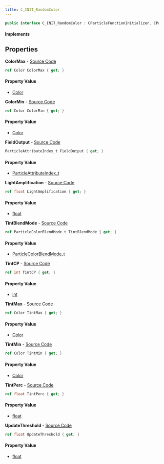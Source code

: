 ```yaml
---
title: C_INIT_RandomColor
---
```


```csharp
public interface C_INIT_RandomColor : CParticleFunctionInitializer, CParticleFunction, ISchemaClass<CParticleFunction>, ISchemaClass<CParticleFunctionInitializer>, ISchemaClass<C_INIT_RandomColor>, ISchemaField, ISchemaClass, INativeHandle
```

#### Implements

## Properties

**ColorMax** - [Source Code](https://github.com/swiftly-solution/swiftlys2/blob/main/managed/src/SwiftlyS2.Generated/Schemas/Interfaces/C_INIT_RandomColor.cs#L18)

```csharp
ref Color ColorMax { get; }
```

#### Property Value

- [Color](/docs/api/shared/natives/color)

**ColorMin** - [Source Code](https://github.com/swiftly-solution/swiftlys2/blob/main/managed/src/SwiftlyS2.Generated/Schemas/Interfaces/C_INIT_RandomColor.cs#L16)

```csharp
ref Color ColorMin { get; }
```

#### Property Value

- [Color](/docs/api/shared/natives/color)

**FieldOutput** - [Source Code](https://github.com/swiftly-solution/swiftlys2/blob/main/managed/src/SwiftlyS2.Generated/Schemas/Interfaces/C_INIT_RandomColor.cs#L30)

```csharp
ParticleAttributeIndex_t FieldOutput { get; }
```

#### Property Value

- [ParticleAttributeIndex_t](/docs/api/shared/schemadefinitions/particleattributeindex_t)

**LightAmplification** - [Source Code](https://github.com/swiftly-solution/swiftlys2/blob/main/managed/src/SwiftlyS2.Generated/Schemas/Interfaces/C_INIT_RandomColor.cs#L34)

```csharp
ref float LightAmplification { get; }
```

#### Property Value

- [float](https://learn.microsoft.com/dotnet/api/system.single)

**TintBlendMode** - [Source Code](https://github.com/swiftly-solution/swiftlys2/blob/main/managed/src/SwiftlyS2.Generated/Schemas/Interfaces/C_INIT_RandomColor.cs#L32)

```csharp
ref ParticleColorBlendMode_t TintBlendMode { get; }
```

#### Property Value

- [ParticleColorBlendMode_t](/docs/api/shared/schemadefinitions/particlecolorblendmode_t)

**TintCP** - [Source Code](https://github.com/swiftly-solution/swiftlys2/blob/main/managed/src/SwiftlyS2.Generated/Schemas/Interfaces/C_INIT_RandomColor.cs#L28)

```csharp
ref int TintCP { get; }
```

#### Property Value

- [int](https://learn.microsoft.com/dotnet/api/system.int32)

**TintMax** - [Source Code](https://github.com/swiftly-solution/swiftlys2/blob/main/managed/src/SwiftlyS2.Generated/Schemas/Interfaces/C_INIT_RandomColor.cs#L22)

```csharp
ref Color TintMax { get; }
```

#### Property Value

- [Color](/docs/api/shared/natives/color)

**TintMin** - [Source Code](https://github.com/swiftly-solution/swiftlys2/blob/main/managed/src/SwiftlyS2.Generated/Schemas/Interfaces/C_INIT_RandomColor.cs#L20)

```csharp
ref Color TintMin { get; }
```

#### Property Value

- [Color](/docs/api/shared/natives/color)

**TintPerc** - [Source Code](https://github.com/swiftly-solution/swiftlys2/blob/main/managed/src/SwiftlyS2.Generated/Schemas/Interfaces/C_INIT_RandomColor.cs#L24)

```csharp
ref float TintPerc { get; }
```

#### Property Value

- [float](https://learn.microsoft.com/dotnet/api/system.single)

**UpdateThreshold** - [Source Code](https://github.com/swiftly-solution/swiftlys2/blob/main/managed/src/SwiftlyS2.Generated/Schemas/Interfaces/C_INIT_RandomColor.cs#L26)

```csharp
ref float UpdateThreshold { get; }
```

#### Property Value

- [float](https://learn.microsoft.com/dotnet/api/system.single)

